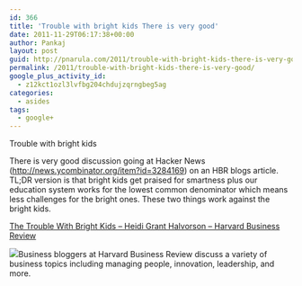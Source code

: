 ```yaml
---
id: 366
title: 'Trouble with bright kids There is very good'
date: 2011-11-29T06:17:38+00:00
author: Pankaj
layout: post
guid: http://pnarula.com/2011/trouble-with-bright-kids-there-is-very-good/
permalink: /2011/trouble-with-bright-kids-there-is-very-good/
google_plus_activity_id:
  - z12kct1ozl3lvfbg204chdujzqrngbeg5ag
categories:
  - asides
tags:
  - google+
---
```

Trouble with bright kids 

There is very good discussion going at Hacker News (<a href="http://news.ycombinator.org/item?id=3284169" onclick="_gaq.push(['_trackEvent', 'outbound-article', 'http://news.ycombinator.org/item?id=3284169', 'http://news.ycombinator.org/item?id=3284169']);" >http://news.ycombinator.org/item?id=3284169</a>) on an HBR blogs article. TL;DR version is that bright kids get praised for smartness plus our education system works for the lowest common denominator which means less challenges for the bright ones. These two things work against the bright kids.

<a href="http://blogs.hbr.org/cs/2011/11/the_trouble_with_bright_kids.html?cm_sp=most_widget-_-default-_-The+Trouble+With+Bright+Kids" onclick="_gaq.push(['_trackEvent', 'outbound-article', 'http://blogs.hbr.org/cs/2011/11/the_trouble_with_bright_kids.html?cm_sp=most_widget-_-default-_-The+Trouble+With+Bright+Kids', 'The Trouble With Bright Kids &#8211; Heidi Grant Halvorson &#8211; Harvard Business Review']);" >The Trouble With Bright Kids &#8211; Heidi Grant Halvorson &#8211; Harvard Business Review</a>

<img src="http://images0-focus-opensocial.googleusercontent.com/gadgets/proxy?container=focus&#038;gadget=a&#038;resize_h=100&#038;url=http%3A%2F%2Fhbr.org%2Fhbrg-main%2Fresources%2Fimages%2Ffavicon_64.png" class="alignleft" />Business bloggers at Harvard Business Review discuss a variety of business topics including managing people, innovation, leadership, and more.